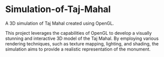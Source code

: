 # Simulation-of-Taj-Mahal
A 3D simulation of Taj Mahal created using OpenGL.

This project leverages the capabilities of OpenGL to develop a visually stunning and interactive 3D model of the Taj Mahal. By employing various rendering techniques, such as texture mapping, lighting, and shading, the simulation aims to provide a realistic representation of the monument.
